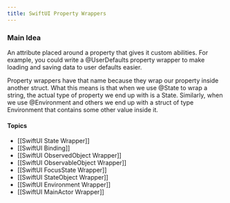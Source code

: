```yaml
---
title: SwiftUI Property Wrappers
---
```


### Main Idea

An attribute placed around a property that gives it custom abilities. For example, you could write a @UserDefaults property wrapper to make loading and saving data to user defaults easier. 

Property wrappers have that name because they wrap our property inside another struct. What this means is that when we use @State to wrap a string, the actual type of property we end up with is a State<String>. Similarly, when we use @Environment and others we end up with a struct of type Environment that contains some other value inside it.

#### Topics
- [[SwiftUI State Wrapper]]
- [[SwiftUI Binding]]
- [[SwiftUI ObservedObject Wrapper]]
- [[SwiftUI ObservableObject Wrapper]]
- [[SwiftUI FocusState Wrapper]] 
- [[SwiftUI StateObject Wrapper]]
- [[SwiftUI Environment Wrapper]]
- [[SwiftUI MainActor Wrapper]]
